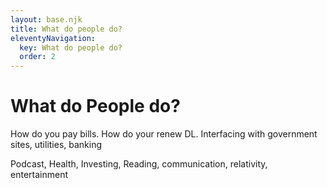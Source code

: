 ```yaml
---
layout: base.njk
title: What do people do?
eleventyNavigation:
  key: What do people do?
  order: 2
---
```


# What do People do?

How do you pay bills. How do your renew DL. Interfacing with government sites, utilities, banking 

Podcast, Health, Investing, Reading, communication,  relativity, entertainment 